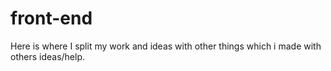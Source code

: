 # front-end

Here is where I split my work and ideas with other things which i made with others ideas/help.
